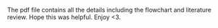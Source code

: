 The pdf file contains all the details including the flowchart and literature review.
Hope this was helpful.
Enjoy <3.
